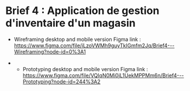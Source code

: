# Brief 4 : Application de gestion d'inventaire d'un magasin


- Wireframing desktop and mobile version Figma link : https://www.figma.com/file/iLzoVWMh9guyTkIGmfm2Jq/Brief4---Wireframing?node-id=0%3A1

- - Prototyping desktop and mobile version Figma link : https://www.figma.com/file/VQIqN0Mi0jL1UekMPPMm6n/Brief4---Prototyping?node-id=244%3A2
